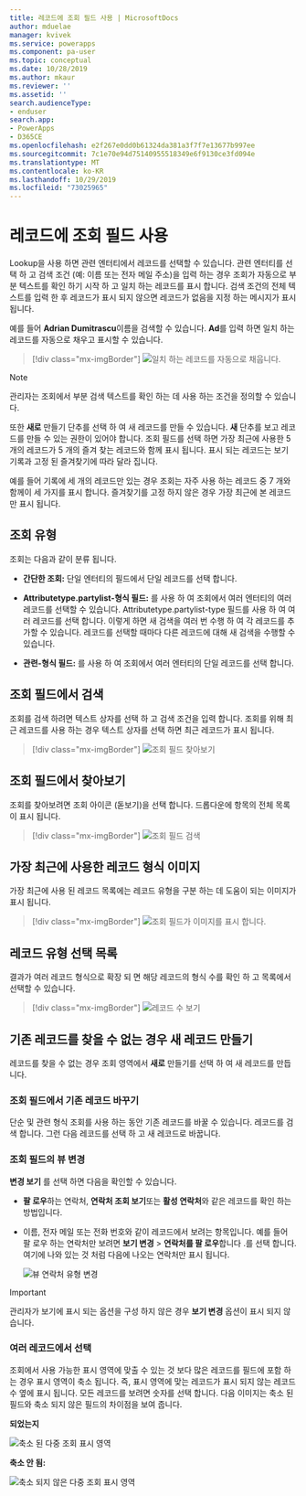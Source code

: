 ```yaml
---
title: 레코드에 조회 필드 사용 | MicrosoftDocs
author: mduelae
manager: kvivek
ms.service: powerapps
ms.component: pa-user
ms.topic: conceptual
ms.date: 10/28/2019
ms.author: mkaur
ms.reviewer: ''
ms.assetid: ''
search.audienceType:
- enduser
search.app:
- PowerApps
- D365CE
ms.openlocfilehash: e2f267e0dd0b61324da381a3f7f7e13677b997ee
ms.sourcegitcommit: 7c1e70e94d75140955518349e6f9130ce3fd094e
ms.translationtype: MT
ms.contentlocale: ko-KR
ms.lasthandoff: 10/29/2019
ms.locfileid: "73025965"
---
```

#  <a name="use-the-lookup-field-on-a-record"></a>레코드에 조회 필드 사용

Lookup을 사용 하면 관련 엔터티에서 레코드를 선택할 수 있습니다. 관련 엔터티를 선택 하 고 검색 조건 (예: 이름 또는 전자 메일 주소)을 입력 하는 경우 조회가 자동으로 부분 텍스트를 확인 하기 시작 하 고 일치 하는 레코드를 표시 합니다. 검색 조건의 전체 텍스트를 입력 한 후 레코드가 표시 되지 않으면 레코드가 없음을 지정 하는 메시지가 표시 됩니다.

예를 들어 **Adrian Dumitrascu**이름을 검색할 수 있습니다. **Ad**를 입력 하면 일치 하는 레코드를 자동으로 채우고 표시할 수 있습니다.

  > [!div class="mx-imgBorder"]
  > ![일치 하는 레코드를 자동으로 채웁니다.](media/automatically-populate-matching-records.png "일치 하는 레코드를 자동으로 채웁니다.")
  
>[!NOTE] 
>관리자는 조회에서 부분 검색 텍스트를 확인 하는 데 사용 하는 조건을 정의할 수 있습니다.

또한 **새로** 만들기 단추를 선택 하 여 새 레코드를 만들 수 있습니다. **새** 단추를 보고 레코드를 만들 수 있는 권한이 있어야 합니다. 조회 필드를 선택 하면 가장 최근에 사용한 5 개의 레코드가 5 개의 즐겨 찾는 레코드와 함께 표시 됩니다. 표시 되는 레코드는 보기 기록과 고정 된 즐겨찾기에 따라 달라 집니다. 

예를 들어 기록에 세 개의 레코드만 있는 경우 조회는 자주 사용 하는 레코드 중 7 개와 함께이 세 가지를 표시 합니다. 즐겨찾기를 고정 하지 않은 경우 가장 최근에 본 레코드만 표시 됩니다.

## <a name="types-of-lookups"></a>조회 유형

조회는 다음과 같이 분류 됩니다. 

- **간단한 조회:** 단일 엔터티의 필드에서 단일 레코드를 선택 합니다. 

- **Attributetype.partylist-형식 필드:** 를 사용 하 여 조회에서 여러 엔터티의 여러 레코드를 선택할 수 있습니다. Attributetype.partylist-type 필드를 사용 하 여 여러 레코드를 선택 합니다. 이렇게 하면 새 검색을 여러 번 수행 하 여 각 레코드를 추가할 수 있습니다. 레코드를 선택할 때마다 다른 레코드에 대해 새 검색을 수행할 수 있습니다.
  
- **관련-형식 필드:** 를 사용 하 여 조회에서 여러 엔터티의 단일 레코드를 선택 합니다. 

## <a name="search-in-a-lookup-field"></a>조회 필드에서 검색 
조회를 검색 하려면 텍스트 상자를 선택 하 고 검색 조건을 입력 합니다. 조회를 위해 최근 레코드를 사용 하는 경우 텍스트 상자를 선택 하면 최근 레코드가 표시 됩니다.

  > [!div class="mx-imgBorder"]
  > ![조회 필드 찾아보기](media/MRU.png "조회 필드 찾아보기")  

## <a name="browse-in-a-lookup-field"></a>조회 필드에서 찾아보기
조회를 찾아보려면 조회 아이콘 (돋보기)을 선택 합니다. 드롭다운에 항목의 전체 목록이 표시 됩니다.

  > [!div class="mx-imgBorder"]
  > ![조회 필드 검색](media/MRU_1.png "조회 필드 검색")  
 
## <a name="most-recently-used-record-type-images"></a>가장 최근에 사용한 레코드 형식 이미지
가장 최근에 사용 된 레코드 목록에는 레코드 유형을 구분 하는 데 도움이 되는 이미지가 표시 됩니다.

  > [!div class="mx-imgBorder"]
  > ![조회 필드가 이미지를 표시 합니다.](media/Lookup_03-MRU_Entity_Images_56[1].png "조회 필드가 이미지를 표시 합니다.")  
  
## <a name="record-type-selection-list"></a>레코드 유형 선택 목록  
결과가 여러 레코드 형식으로 확장 되 면 해당 레코드의 형식 수를 확인 하 고 목록에서 선택할 수 있습니다.

  > [!div class="mx-imgBorder"]
  > ![레코드 수 보기](media/Lookup_04-MultipleEntityTypes[1].gif "레코드 수 보기")  
  
## <a name="create-a-new-record-if-you-dont-find-an-existing-record"></a>기존 레코드를 찾을 수 없는 경우 새 레코드 만들기

레코드를 찾을 수 없는 경우 조회 영역에서 **새로** 만들기를 선택 하 여 새 레코드를 만듭니다.


### <a name="replace-an-existing-record-from-a-lookup-field"></a>조회 필드에서 기존 레코드 바꾸기

단순 및 관련 형식 조회를 사용 하는 동안 기존 레코드를 바꿀 수 있습니다. 레코드를 검색 합니다. 그런 다음 레코드를 선택 하 고 새 레코드로 바꿉니다.

### <a name="change-a-view-in-a-lookup-field"></a>조회 필드의 뷰 변경 

**변경 보기** 를 선택 하면 다음을 확인할 수 있습니다.
 - **팔 로우**하는 연락처, **연락처 조회 보기**또는 **활성 연락처**와 같은 레코드를 확인 하는 방법입니다.
 - 이름, 전자 메일 또는 전화 번호와 같이 레코드에서 보려는 항목입니다. 예를 들어 팔 로우 하는 연락처만 보려면 **보기 변경** \> **연락처를 팔 로우**합니다 .를 선택 합니다. 여기에 나와 있는 것 처럼 다음에 나오는 연락처만 표시 됩니다. 

    ![뷰 연락처 유형 변경](media/change-view.png "뷰 연락처 유형 변경")

>[!IMPORTANT] 
>관리자가 보기에 표시 되는 옵션을 구성 하지 않은 경우 **보기 변경** 옵션이 표시 되지 않습니다.

### <a name="choose-from-multiple-records"></a>여러 레코드에서 선택

조회에서 사용 가능한 표시 영역에 맞출 수 있는 것 보다 많은 레코드를 필드에 포함 하는 경우 표시 영역이 축소 됩니다. 즉, 표시 영역에 맞는 레코드가 표시 되지 않는 레코드 수 옆에 표시 됩니다. 모든 레코드를 보려면 숫자를 선택 합니다. 다음 이미지는 축소 된 필드와 축소 되지 않은 필드의 차이점을 보여 줍니다.

**되었는지**

![축소 된 다중 조회 표시 영역](media/collapsed-multi-lookup-display-area.png "축소 된 다중 조회 표시 영역")


**축소 안 됨:**

![축소 되지 않은 다중 조회 표시 영역](media/non-collapsed-multi-lookup-display-area.png "축소 되지 않은 다중 조회 표시 영역")
